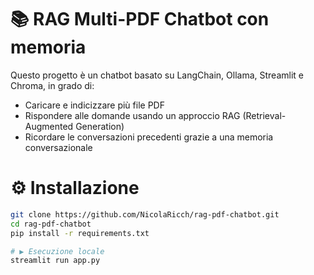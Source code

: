 # 📚 RAG Multi-PDF Chatbot con memoria

Questo progetto è un chatbot basato su LangChain, Ollama, Streamlit e Chroma, in grado di:

- Caricare e indicizzare più file PDF
- Rispondere alle domande usando un approccio RAG (Retrieval-Augmented Generation)
- Ricordare le conversazioni precedenti grazie a una memoria conversazionale

# ⚙️ Installazione

```bash
git clone https://github.com/NicolaRicch/rag-pdf-chatbot.git
cd rag-pdf-chatbot
pip install -r requirements.txt

# ▶️ Esecuzione locale
streamlit run app.py